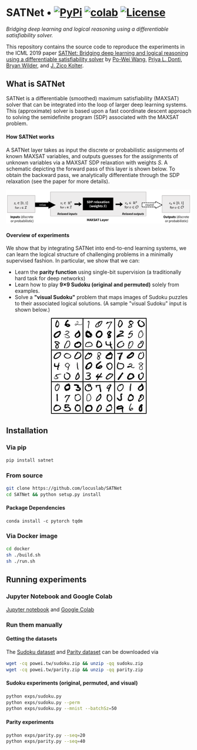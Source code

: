 # SATNet • [![PyPi][pypi-image]][pypi] [![colab][colab-image]][colab] [![License][license-image]][license] 

[license-image]: https://img.shields.io/badge/License-MIT-yellow.svg
[license]: LICENSE

[pypi-image]: https://img.shields.io/pypi/v/satnet.svg
[pypi]: https://pypi.python.org/pypi/satnet

[colab-image]: https://colab.research.google.com/assets/colab-badge.svg
[colab]: https://colab.research.google.com/

*Bridging deep learning and logical reasoning using a differentiable satisfiability solver.*

This repository contains the source code to reproduce the experiments in the ICML 2019 paper [SATNet: Bridging deep learning and logical reasoning using a differentiable satisfiability solver](https://icml.cc/Conferences/2019/Schedule?showEvent=3947) by [Po-Wei Wang](https://powei.tw/), [Priya L. Donti](https://priyadonti.com/), [Bryan Wilder](http://teamcore.usc.edu/people/bryanwilder/default.htm), and [J. Zico Kolter](http://zicokolter.com/).


## What is SATNet

SATNet is a differentiable (smoothed) maximum satisfiability (MAXSAT) solver that can be integrated into the loop of larger deep learning systems. This (approximate) solver is based upon a fast coordinate descent approach to solving the semidefinite program (SDP) associated with the MAXSAT problem.

#### How SATNet works

A SATNet layer takes as input the discrete or probabilistic assignments of known MAXSAT variables, and outputs guesses for the assignments of unknown variables via a MAXSAT SDP relaxation with weights *S*. A schematic depicting the forward pass of this layer is shown below. To obtain the backward pass, we analytically differentiate through the SDP relaxation (see the paper for more details).

![Forward pass](images/forward_pass.png)

#### Overview of experiments

We show that by integrating SATNet into end-to-end learning systems, we can learn the logical structure of challenging problems in a minimally supervised fashion. In particular, we show that we can:
* Learn the **parity function** using single-bit supervision (a traditionally hard task for deep networks) 
* Learn how to play **9×9 Sudoku (original and permuted)** solely from examples. 
* Solve a **"visual Sudoku"** problem that maps images of Sudoku puzzles to their associated logical solutions. (A sample "visual Sudoku" input is shown below.)

<div style="text-align:center"><img src="images/mnist_sudoku.png" /></div>
<!-- ![MNIST Sudoku](images/mnist_sudoku.png) -->


## Installation

### Via pip
```bash
pip install satnet
```


### From source
```bash
git clone https://github.com/locuslab/SATNet
cd SATNet && python setup.py install
```

#### Package Dependencies
```
conda install -c pytorch tqdm
```


### Via Docker image
```bash
cd docker
sh ./build.sh
sh ./run.sh
```

## Running experiments
### Jupyter Notebook and Google Colab
[Jupyter notebook](https://github.com/locuslab/SATNet/blob/master/notebooks/Learning%20and%20Solving%20Sudoku%20via%20SATNet.ipynb)
and [Google Colab]()

### Run them manually

#### Getting the datasets
The [Sudoku dataset](https://powei.tw/sudoku.zip) and [Parity dataset](https://powei.tw/parity.zip) can be downloaded via

```bash
wget -cq powei.tw/sudoku.zip && unzip -qq sudoku.zip
wget -cq powei.tw/parity.zip && unzip -qq parity.zip
```
#### Sudoku experiments (original, permuted, and visual)
```bash
python exps/sudoku.py
python exps/sudoku.py --perm
python exps/sudoku.py --mnist --batchSz=50
```

#### Parity experiments
```bash
python exps/parity.py --seq=20
python exps/parity.py --seq=40
```